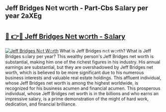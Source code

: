 ## Jeff Bridges N𝚎t w𝚘rth - Part-Cbs S𝚊lary per year 2aXEg

# <h2><a href="http://gc0ps7b.nevu.top/?p=Jeff+Bridges">🔗 👉🔴 Jeff Bridges N𝚎t w𝚘rth - S𝚊lary</a></h2>

[![Jeff Bridges N𝚎t W𝚘rth](https://i.imgur.com/Oavwk0R.jpeg)](http://gc0ps7b.nevu.top/?p=Jeff+Bridges)
What is Jeff Bridges n𝚎t w𝚘rth? What is Jeff Bridges s𝚊lary per year?
This wealthy person's Jeff Bridges net worth is substantial, making him one of the richest figures in his industry. His annual earnings are substantial, but they are overshadowed by Jeff Bridges net worth, which is believed to be more significant due to his numerous business interests and valuable real estate holdings. This affluent individual, whose Jeff Bridges net worth is among the highest worldwide, is recognized for his business acumen and financial acumen. This prosperous individual, whose Jeff Bridges net worth is in the billions and who earns an impressive salary, is a prime demonstration of the might of hard work, dedication, and financial brilliance.
